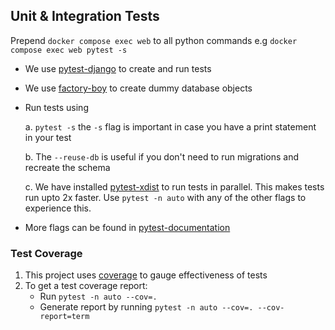 ## Unit & Integration Tests

Prepend `docker compose exec web` to all python commands e.g `docker compose exec web pytest -s`

- We use [pytest-django](https://pytest-django.readthedocs.io/en/latest/) to create and run tests
- We use [factory-boy](https://factoryboy.readthedocs.io/en/stable/) to create dummy database objects
- Run tests using

  a. `pytest -s` the `-s` flag is important in case you have a print statement in your test

  b. The `--reuse-db` is useful if you don't need to run migrations and recreate the schema

  c. We have installed [pytest-xdist](https://pypi.org/project/pytest-xdist/) to run tests in parallel. This makes tests run upto 2x faster. Use `pytest -n auto` with any of the other flags to experience this.

- More flags can be found in [pytest-documentation](https://docs.pytest.org/en/stable/how-to/index.html)

### Test Coverage

1. This project uses [coverage](https://coverage.readthedocs.io/en/7.6.1/) to gauge effectiveness of tests
2. To get a test coverage report:
   - Run `pytest -n auto --cov=.`
   - Generate report by running `pytest -n auto --cov=. --cov-report=term`
